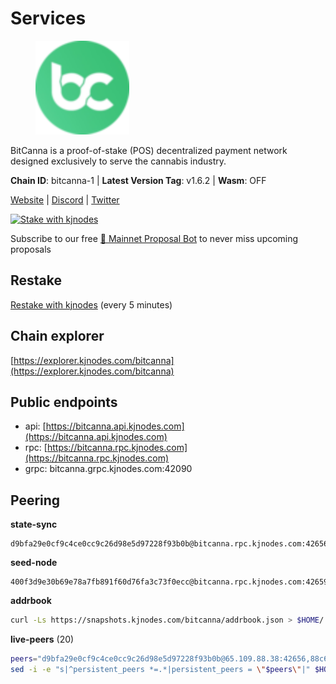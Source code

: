 # Services

<figure><img src="https://raw.githubusercontent.com/kj89/cosmos-images/main/logos/bitcanna.png" width="150" alt=""><figcaption></figcaption></figure>

BitCanna is a proof-of-stake (POS) decentralized payment network designed exclusively to serve the cannabis industry. 

**Chain ID**: bitcanna-1 | **Latest Version Tag**: v1.6.2 | **Wasm**: OFF

[Website](https://www.bitcanna.io) | [Discord](https://discord.gg/9AVrzaVQvs) | [Twitter](https://twitter.com/BitCannaGlobal)

[![Stake with kjnodes](https://i.ibb.co/cr44Q8j/button-stake-with-kjnodes.png)](https://restake.app/bitcanna/bcnavaloper1aym6s8eza7kjvnxuwxufrzccz6vqvgnsc47cc7)

Subscribe to our free [🤖 Mainnet Proposal Bot](https://t.me/kjnodes_proposal_bot) to never miss upcoming proposals

## Restake

[Restake with kjnodes](https://restake.app/bitcanna/bcnavaloper1aym6s8eza7kjvnxuwxufrzccz6vqvgnsc47cc7) (every 5 minutes)
## Chain explorer
[https://explorer.kjnodes.com/bitcanna](https://explorer.kjnodes.com/bitcanna)

## Public endpoints

* api: [https://bitcanna.api.kjnodes.com](https://bitcanna.api.kjnodes.com)
* rpc: [https://bitcanna.rpc.kjnodes.com](https://bitcanna.rpc.kjnodes.com)
* grpc: bitcanna.grpc.kjnodes.com:42090

## Peering

**state-sync**

```text
d9bfa29e0cf9c4ce0cc9c26d98e5d97228f93b0b@bitcanna.rpc.kjnodes.com:42656
```

**seed-node**

```text
400f3d9e30b69e78a7fb891f60d76fa3c73f0ecc@bitcanna.rpc.kjnodes.com:42659
```

**addrbook**
```bash
curl -Ls https://snapshots.kjnodes.com/bitcanna/addrbook.json > $HOME/.bcna/config/addrbook.json
```

**live-peers** (20)
```bash
peers="d9bfa29e0cf9c4ce0cc9c26d98e5d97228f93b0b@65.109.88.38:42656,88c6b1fa1c7fef98b4449b769eb2705476586664@65.109.92.241:21326,82588f011491c6100d922d133f52fc23460b9231@135.181.67.233:26656,6be83de3e5ab1a912340ddad3e67d10c32d5b574@161.97.170.83:26656,36b45a10fb3afd1687c6e93a07b626709cccb524@148.251.19.197:26706,6cceba286b498d4a1931f85e35ea0fa433373057@78.47.208.97:26656,36a17684dc4809eb0c722aa4b5bd829b0429e8a1@207.246.84.132:26656,320d0d38559140608b72a361db44b2a8f14bf0d1@107.181.229.154:16656,846fca7d90fdc1ddbcf1892a0b6338a44e93b76d@65.108.0.93:36656,89757803f40da51678451735445ad40d5b15e059@169.155.168.66:26656,f68feb1847416930fa046a303242adde39ba92e6@154.12.232.8:26656,c124ce0b508e8b9ed1c5b6957f362225659b5343@144.76.177.185:26656,bba10290da32f3cb41e15c3a192413666ce05cee@136.243.119.241:26656,35b0d76e165e5b6852665a5f234eb416b8e045a0@65.21.204.46:31656,d2247f7b919f0781c90ee61958d7044665a22d38@169.155.169.55:26656,7c00beb4956bc40cd33ced6e2c2ffe07d4fa32e7@95.216.242.82:36656,b7295f18b7150cc128d47c0546e2225179fc5427@202.61.194.254:60856,df99de6cec9152c517990317b340b8b9a307493c@193.34.144.156:26656,dd4d3c0de38aa0575436c34c237b33bc0dda3ef2@142.132.158.93:13056,0393c19b176d1cf8bc560c5a8fa990301deb1a7e@95.217.126.185:26656"
sed -i -e "s|^persistent_peers *=.*|persistent_peers = \"$peers\"|" $HOME/.bcna/config/config.toml
```
